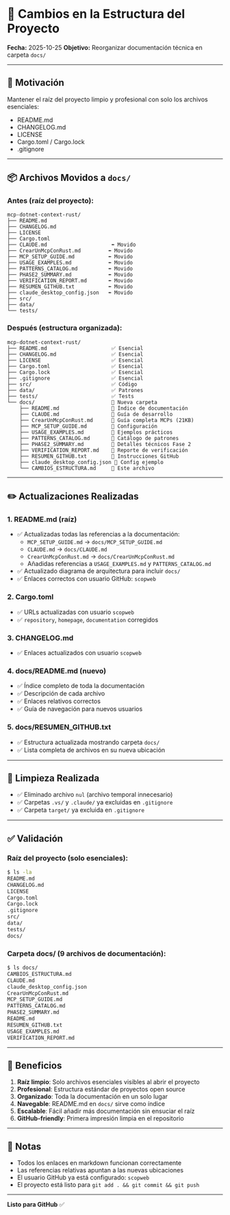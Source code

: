 # 📁 Cambios en la Estructura del Proyecto

**Fecha:** 2025-10-25
**Objetivo:** Reorganizar documentación técnica en carpeta `docs/`

---

## 🎯 Motivación

Mantener el raíz del proyecto limpio y profesional con solo los archivos esenciales:
- README.md
- CHANGELOG.md
- LICENSE
- Cargo.toml / Cargo.lock
- .gitignore

---

## 📦 Archivos Movidos a `docs/`

### Antes (raíz del proyecto):
```
mcp-dotnet-context-rust/
├── README.md
├── CHANGELOG.md
├── LICENSE
├── Cargo.toml
├── CLAUDE.md                     ⬅️ Movido
├── CrearUnMcpConRust.md         ⬅️ Movido
├── MCP_SETUP_GUIDE.md           ⬅️ Movido
├── USAGE_EXAMPLES.md            ⬅️ Movido
├── PATTERNS_CATALOG.md          ⬅️ Movido
├── PHASE2_SUMMARY.md            ⬅️ Movido
├── VERIFICATION_REPORT.md       ⬅️ Movido
├── RESUMEN_GITHUB.txt           ⬅️ Movido
├── claude_desktop_config.json   ⬅️ Movido
├── src/
├── data/
└── tests/
```

### Después (estructura organizada):
```
mcp-dotnet-context-rust/
├── README.md                     ✅ Esencial
├── CHANGELOG.md                  ✅ Esencial
├── LICENSE                       ✅ Esencial
├── Cargo.toml                    ✅ Esencial
├── Cargo.lock                    ✅ Esencial
├── .gitignore                    ✅ Esencial
├── src/                          ✅ Código
├── data/                         ✅ Patrones
├── tests/                        ✅ Tests
└── docs/                         📁 Nueva carpeta
    ├── README.md                 📄 Índice de documentación
    ├── CLAUDE.md                 📄 Guía de desarrollo
    ├── CrearUnMcpConRust.md      📄 Guía completa MCPs (21KB)
    ├── MCP_SETUP_GUIDE.md        📄 Configuración
    ├── USAGE_EXAMPLES.md         📄 Ejemplos prácticos
    ├── PATTERNS_CATALOG.md       📄 Catálogo de patrones
    ├── PHASE2_SUMMARY.md         📄 Detalles técnicos Fase 2
    ├── VERIFICATION_REPORT.md    📄 Reporte de verificación
    ├── RESUMEN_GITHUB.txt        📄 Instrucciones GitHub
    ├── claude_desktop_config.json 📄 Config ejemplo
    └── CAMBIOS_ESTRUCTURA.md     📄 Este archivo
```

---

## ✏️ Actualizaciones Realizadas

### 1. README.md (raíz)
- ✅ Actualizadas todas las referencias a la documentación:
  - `MCP_SETUP_GUIDE.md` → `docs/MCP_SETUP_GUIDE.md`
  - `CLAUDE.md` → `docs/CLAUDE.md`
  - `CrearUnMcpConRust.md` → `docs/CrearUnMcpConRust.md`
  - Añadidas referencias a `USAGE_EXAMPLES.md` y `PATTERNS_CATALOG.md`
- ✅ Actualizado diagrama de arquitectura para incluir `docs/`
- ✅ Enlaces correctos con usuario GitHub: `scopweb`

### 2. Cargo.toml
- ✅ URLs actualizadas con usuario `scopweb`
- ✅ `repository`, `homepage`, `documentation` corregidos

### 3. CHANGELOG.md
- ✅ Enlaces actualizados con usuario `scopweb`

### 4. docs/README.md (nuevo)
- ✅ Índice completo de toda la documentación
- ✅ Descripción de cada archivo
- ✅ Enlaces relativos correctos
- ✅ Guía de navegación para nuevos usuarios

### 5. docs/RESUMEN_GITHUB.txt
- ✅ Estructura actualizada mostrando carpeta `docs/`
- ✅ Lista completa de archivos en su nueva ubicación

---

## 🧹 Limpieza Realizada

- ✅ Eliminado archivo `nul` (archivo temporal innecesario)
- ✅ Carpetas `.vs/` y `.claude/` ya excluidas en `.gitignore`
- ✅ Carpeta `target/` ya excluida en `.gitignore`

---

## ✅ Validación

### Raíz del proyecto (solo esenciales):
```bash
$ ls -la
README.md
CHANGELOG.md
LICENSE
Cargo.toml
Cargo.lock
.gitignore
src/
data/
tests/
docs/
```

### Carpeta docs/ (9 archivos de documentación):
```bash
$ ls docs/
CAMBIOS_ESTRUCTURA.md
CLAUDE.md
claude_desktop_config.json
CrearUnMcpConRust.md
MCP_SETUP_GUIDE.md
PATTERNS_CATALOG.md
PHASE2_SUMMARY.md
README.md
RESUMEN_GITHUB.txt
USAGE_EXAMPLES.md
VERIFICATION_REPORT.md
```

---

## 🚀 Beneficios

1. **Raíz limpio**: Solo archivos esenciales visibles al abrir el proyecto
2. **Profesional**: Estructura estándar de proyectos open source
3. **Organizado**: Toda la documentación en un solo lugar
4. **Navegable**: README.md en `docs/` sirve como índice
5. **Escalable**: Fácil añadir más documentación sin ensuciar el raíz
6. **GitHub-friendly**: Primera impresión limpia en el repositorio

---

## 📝 Notas

- Todos los enlaces en markdown funcionan correctamente
- Las referencias relativas apuntan a las nuevas ubicaciones
- El usuario GitHub ya está configurado: `scopweb`
- El proyecto está listo para `git add . && git commit && git push`

---

**Listo para GitHub** ✅
